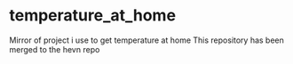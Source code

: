 # temperature_at_home
Mirror of project i use to get temperature at home
This repository has been merged to the hevn repo
